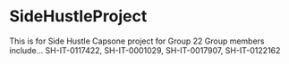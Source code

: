 # SideHustleProject
This is for Side Hustle Capsone project for Group 22 
Group members include...
SH-IT-0117422, 
SH-IT-0001029, 
SH-IT-0017907, 
SH-IT-0122162
